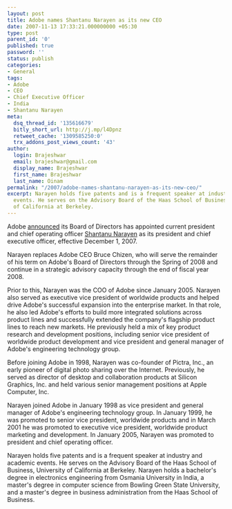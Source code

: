 ```yaml
---
layout: post
title: Adobe names Shantanu Narayen as its new CEO
date: 2007-11-13 17:33:21.000000000 +05:30
type: post
parent_id: '0'
published: true
password: ''
status: publish
categories:
- General
tags:
- Adobe
- CEO
- Chief Executive Officer
- India
- Shantanu Narayen
meta:
  dsq_thread_id: '135616679'
  bitly_short_url: http://j.mp/l4Dpnz
  retweet_cache: '1309585250:0'
  trx_addons_post_views_count: '43'
author:
  login: Brajeshwar
  email: brajeshwar@gmail.com
  display_name: Brajeshwar
  first_name: Brajeshwar
  last_name: Oinam
permalink: "/2007/adobe-names-shantanu-narayen-as-its-new-ceo/"
excerpt: Narayen holds five patents and is a frequent speaker at industry and academic
  events. He serves on the Advisory Board of the Haas School of Business, University
  of California at Berkeley.
---
```

<p>Adobe <a href="http://www.adobe.com/aboutadobe/pressroom/pressreleases/200711/111207NarayenNamedCEO.html">announced</a> its Board of Directors has appointed current president and chief operating officer <a href="http://www.adobe.com/aboutadobe/pressroom/executivebios/shantanunarayen.html">Shantanu Narayen</a> as its president and chief executive officer, effective December 1, 2007.</p>
<p>Narayen replaces Adobe CEO Bruce Chizen, who will serve the remainder of his term on Adobe's Board of Directors through the Spring of 2008 and continue in a strategic advisory capacity through the end of fiscal year 2008.<br />
</p>
<p>Prior to this, Narayen was the COO of Adobe since January 2005. Narayen also served as executive vice president of worldwide products and helped drive Adobe's successful expansion into the enterprise market. In that role, he also led Adobe's efforts to build more integrated solutions across product lines and successfully extended the company's flagship product lines to reach new markets. He previously held a mix of key product research and development positions, including senior vice president of worldwide product development and vice president and general manager of Adobe's engineering technology group.</p>
<p>Before joining Adobe in 1998, Narayen was co-founder of Pictra, Inc., an early pioneer of digital photo sharing over the Internet. Previously, he served as director of desktop and collaboration products at Silicon Graphics, Inc. and held various senior management positions at Apple Computer, Inc.</p>
<p>Narayen joined Adobe in January 1998 as vice president and general manager of Adobe's engineering technology group. In January 1999, he was promoted to senior vice president, worldwide products and in March 2001 he was promoted to executive vice president, worldwide product marketing and development. In January 2005, Narayen was promoted to president and chief operating officer.</p>
<p>Narayen holds five patents and is a frequent speaker at industry and academic events. He serves on the Advisory Board of the Haas School of Business, University of California at Berkeley. Narayen holds a bachelor's degree in electronics engineering from Osmania University in India, a master's degree in computer science from Bowling Green State University, and a master's degree in business administration from the Haas School of Business.</p>
